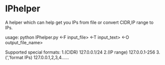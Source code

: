 # IPhelper

A helper which can help get you IPs from file or convert CIDR,IP range to IPs.


usage: python IPhelper.py <-F input_file> <-T input_text> <-O output_file_name>


 Supported special formats:
 1.(CIDR)          127.0.0.1/24
 2.(IP range)      127.0.0.1-256
 3.(','format IPs) 127.0.0.1,2,3,4……
